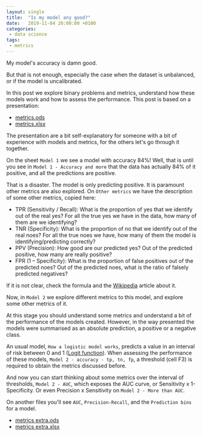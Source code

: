 ```yaml
---
layout: single
title:  "Is my model any good?"
date:   2019-11-04 20:00:00 +0100
categories: 
 - data science
tags: 
 - metrics
---
```

My model's accuracy is damn good.

But that is not enough, especially the case when the dataset is unbalanced, or if the model is uncalibrated.

In this post we explore binary problems and metrics, understand how these models work and how to assess the performance.
This post is based on a presentation:
- [metrics.ods](/assets/2019-11-04-model-metrics/20191104_VRC_metrics.ods)
- [metrics.xlsx](/assets/2019-11-04-model-metrics/20191104_VRC_metrics.xlsx)

The presentation are a bit self-explanatory for someone with a bit of experience with models and metrics, for the others let's go through it together.

On the sheet `Model 1` we see a model with accuracy 84%! Well, that is until you see in `Model 1 - Accuracy and more` that the data has actually 84% of it positive, and all the predictions are positive.

That is a disaster. The model is only predicting positive. It is paramount other metrics are also explored. On `Other metrics` we have the description of some other metrics, copied here:
- TPR (Sensitivity / Recall): What is the proportion of yes that we identify out of the real yes? For all the true yes we have in the data, how many of them are we identifying?
- TNR (Specificity): What is the proportion of no that we identify out of the real noes? For all the true noes we have, how many of them the model is identifying/predicting correctly?
- PPV (Precision): How good are our predicted yes? Out of the predicted positive, how many are really positive?
- FPR (1 – Specificity): What is the proportion of false positives out of the predicted noes? Out of the predicted noes, what is the ratio of falsely predicted negatives?

If it is not clear, check the formula and the [Wikipedia](https://en.wikipedia.org/wiki/Confusion_matrix) article about it.

Now, in `Model 2` we explore different metrics to this model, and explore some other metrics of it.

At this stage you should understand some metrics and understand a bit of the performance of the models created. However, in the way presented the models were summarised as an absolute prediction, a positive or a negative class.

An usual model, `How a logistic model works`, predicts a value in an interval of risk between 0 and 1 ([Logit function](https://en.wikipedia.org/wiki/Logit)). 
When assessing the performance of these models, `Model 2 - accuracy - tp, tn, fp`, a threshold (cell F3) is required to obtain the metrics discussed before.

And now you can start thinking about some metrics over the interval of thresholds, `Model 2 - AUC`, which exposes the AUC curve, or Sensitivity x 1-Specificity. Or even Precision x Sensitivity on `Model 2 - More than AUC`.

On another files you'll see `AUC`, `Precision-Recall`, and the `Prediction bins` for a model.
- [metrics extra.ods](/assets/2019-11-04-model-metrics/20191105_VRC_metrics_extra.ods)
- [metrics extra.xlsx](/assets/2019-11-04-model-metrics/20191105_VRC_metrics_extra.xlsx)
